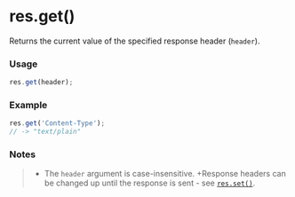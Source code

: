 # res.get()

Returns the current value of the specified response header (`header`).

### Usage
```js
res.get(header);
```

### Example
```javascript
res.get('Content-Type');
// -> "text/plain"
```

### Notes
>+ The `header` argument is case-insensitive.
>+Response headers can be changed up until the response is sent - see [`res.set()`](http://sailsjs.com/documentation/reference/res/res.set.html).














<docmeta name="displayName" value="res.get()">
<docmeta name="pageType" value="method">

